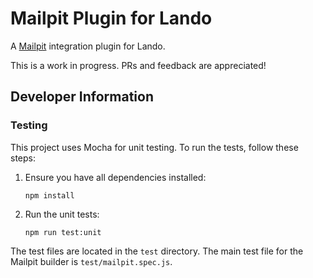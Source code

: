 # Mailpit Plugin for Lando
A [Mailpit](https://mailpit.axllent.org) integration plugin for Lando.

This is a work in progress. PRs and feedback are appreciated!

## Developer Information

### Testing

This project uses Mocha for unit testing. To run the tests, follow these steps:

1. Ensure you have all dependencies installed:
   ```
   npm install
   ```

2. Run the unit tests:
   ```
   npm run test:unit
   ```

The test files are located in the `test` directory. The main test file for the Mailpit builder is `test/mailpit.spec.js`.

